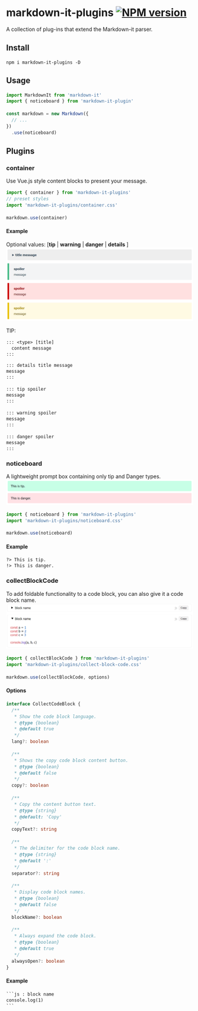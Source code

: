 # markdown-it-plugins [![NPM version](https://img.shields.io/npm/v/markdown-it-plugins?color=a1b858&label=)](https://www.npmjs.com/package/markdown-it-plugins)

A collection of plug-ins that extend the Markdown-it parser.

## Install

```shell
npm i markdown-it-plugins -D
```

## Usage
```js
import MarkdownIt from 'markdown-it'
import { noticeboard } from 'markdown-it-plugin'

const markdown = new Markdown({
  // ...
})
  .use(noticeboard)
```

## Plugins

### container
Use Vue.js style content blocks to present your message.

```js
import { container } from 'markdown-it-plugins'
// preset styles
import 'markdown-it-plugins/container.css'

markdown.use(container)
```

#### Example
Optional values: [**tip** | **warning** | **danger** | **details** ]
![container](snapshot/container.png)

TIP:
```
::: <type> [title]
  content message
:::
```

```
::: details title message
message
:::

::: tip spoiler
message
:::

::: warning spoiler
message
:::

::: danger spoiler
message
:::
```

### noticeboard
A lightweight prompt box containing only tip and Danger types.
![noticeboard](snapshot/noticeboard.png)

```js
import { noticeboard } from 'markdown-it-plugins'
import 'markdown-it-plugins/noticeboard.css'

markdown.use(noticeboard)
```

#### Example

```
?> This is tip.
!> This is danger.
```

### collectBlockCode
To add foldable functionality to a code block, you can also give it a code block name.
![collect-block-code](snapshot/collect-block-code.png)

```js
import { collectBlockCode } from 'markdown-it-plugins'
import 'markdown-it-plugins/collect-block-code.css'

markdown.use(collectBlockCode, options)
```

#### Options
```ts
interface CollectCodeBlock {
  /**
   * Show the code block language.
   * @type {boolean}
   * @default true
   */
  lang?: boolean

  /**
   * Shows the copy code block content button.
   * @type {boolean}
   * @default false
   */
  copy?: boolean

  /**
   * Copy the content button text.
   * @type {string}
   * @default: 'Copy'
   */
  copyText?: string

  /**
   * The delimiter for the code block name.
   * @type {string}
   * @default ':'
   */
  separator?: string

  /**
   * Display code block names.
   * @type {boolean}
   * @default false
   */
  blockName?: boolean

  /**
   * Always expand the code block.
   * @type {boolean}
   * @default true
   */
  alwaysOpen?: boolean
}
```

#### Example
````
```js : block name
console.log(1)
```
````
